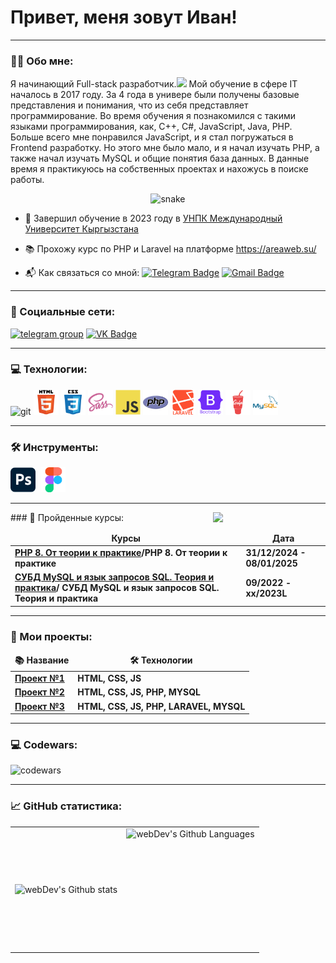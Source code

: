 # Привет, меня зовут Иван!
---
### :man_technologist: Обо мне:

Я начинающий Full-stack разработчик.<img src="https://media.giphy.com/media/WUlplcMpOCEmTGBtBW/giphy.gif" width="30px"> Мой обучение в сфере IT началось в 2017 году. За 4 года в универе были получены базовые представления и понимания, что из себя представляет программирование. 
Во время обучения я познакомился с такими языками программирования, как, С++, С#, JavaScript, Java, PHP. Больше всего мне понравился JavaScript, и я стал погружаться в Frontend разработку. Но этого мне было мало, и я начал изучать PHP, а также начал изучать MySQL и общие понятия база данных. В данные время я практикуюсь на собственных проектах и нахожусь в поиске работы.

<p align="center">
 <img width="700" src="assets/github-snake.svg" alt="snake"/>
</p>
<!--
   <a href=""><img width="35%" align="right" alt="Github" src="/work.gif" /></a>
   -->

- :school: Завершил обучение в 2023 году в <a href="https://muk.iuk.kg">УНПК Международный Университет Кыргызстана</a>

- 📚 Прохожу курс по PHP и Laravel на платформе https://areaweb.su/

<!-- :zap: Являюсь старшим студентом на курсе Веб-разработки Яндекс Практикум.-->

- 📬 Как связаться со мной: [![Telegram Badge](https://img.shields.io/badge/-@digidon727-blue?style=flat-square&logo=Telegram&logoColor=white)](https://t.me/digidon727) [![Gmail Badge](https://img.shields.io/badge/-ivntik77@gmail.com-c14438?style=flat-square&logo=Gmail&logoColor=white&link=mailto:ivntik77@gmail.com)](mailto:ivntik77@gmail.com)


---

### 💬 Социальные сети:
<div id="badges">
   <a href="https://t.me/digidon727" target="_blank"><img src="https://cdn-icons-png.flaticon.com/512/2111/2111646.png" width="40" height="40" alt="telegram group" /></a> <a href="https://vk.com/i.tikhonov1999" target="_blank"><img src="https://cdn-icons-png.flaticon.com/512/145/145813.png" width="40" height="40" alt="VK Badge"/></a>
</div>

---

### 💻 Технологии:
<div>
<img src="https://www.vectorlogo.zone/logos/git-scm/git-scm-icon.svg" alt="git" width="40" height="40"/>
<img src="https://raw.githubusercontent.com/devicons/devicon/master/icons/html5/html5-original-wordmark.svg" alt="html5" width="40" height="40"/>
<img src="https://raw.githubusercontent.com/devicons/devicon/master/icons/css3/css3-original-wordmark.svg" alt="css3" width="40" height="40"/>
<img src="https://raw.githubusercontent.com/devicons/devicon/master/icons/sass/sass-original.svg" alt="sass" width="40" height="40"/>
<img src="https://raw.githubusercontent.com/devicons/devicon/master/icons/javascript/javascript-original.svg" alt="javascript" width="40" height="40"/>
<img src="https://raw.githubusercontent.com/devicons/devicon/master/icons/php/php-original.svg" alt="php" width="40" height="40"/>
<img src="https://raw.githubusercontent.com/devicons/devicon/master/icons/laravel/laravel-plain-wordmark.svg" alt="laravel" width="40" height="40"/>
<img src="https://raw.githubusercontent.com/devicons/devicon/master/icons/bootstrap/bootstrap-plain-wordmark.svg" alt="bootstrap" width="40" height="40"/>
<img src="https://raw.githubusercontent.com/devicons/devicon/master/icons/gulp/gulp-plain.svg" alt="gulp" width="40" height="40"/>
<img src="https://raw.githubusercontent.com/devicons/devicon/master/icons/mysql/mysql-original-wordmark.svg" alt="mysql" width="40" height="40"/>
</div>

---

### 🛠 Инструменты:
<div>
  <img src="https://github.com/devicons/devicon/blob/master/icons/photoshop/photoshop-plain.svg" title="photoshop" alt="photoshop" width="40" height="40"/>&nbsp;
  <img src="https://github.com/devicons/devicon/blob/master/icons/figma/figma-original.svg" title="figma" alt="figma" width="40" height="40"/>&nbsp;
</div>

---
<img align="right" src="assets/work.gif" width="180" >   
 ### 📝 Пройденные курсы:

  <table>
  <thead align="center">
    <tr border: none;>
      <td><b>Курсы </b></td>
      <td><b>Дата</b></td>
    </tr>
  </thead>
  <tbody>
    <tr>
      <td><b><a href="https://www.udemy.com/certificate/UC-32b31cf1-902c-4ee4-9b9f-0d31f1486454/">PHP 8. От теории к практике</a>/PHP 8. От теории к практике</b></td>
      <td><b>31/12/2024 - 08/01/2025</b></td>
    </tr>
	<tr>
      <td><b> <a href="https://www.udemy.com/course/mysql-sql/">СУБД MySQL и язык запросов SQL. Теория и практика</a>/
СУБД MySQL и язык запросов SQL. Теория и практика
</b></td>
      <td><b>09/2022 - xx/2023L</b></td>
    </tr>
  </tbody>
</table>

<!--
| Курсы                                                           | Дата              |
| ----------------------------------------------------------------| :---------------: |            
| areaweb.su/PHP — из блондинки в PRO (new)                       | 08/2022 - xx/2023 |
| areaweb.su/Laravel — лучшее, что сделал Тейлор                  | 09/2022 - xx/2023 |
-->
--- 


### 📕 Мои проекты:

<table>
  <thead align="center">
    <tr border: none;>
      <td><b>📚 Название</b></td>
      <td><b>🛠 Технологии</b></td>
    </tr>
  </thead>
  <tbody>
    <tr>
      <td><a href="#"><b>Проект №1</b></a></td>
      <td><b>HTML, CSS, JS</b></td>
    </tr>
	<tr>
      <td><a href="#"><b>Проект №2</b></a></td>
      <td><b>HTML, CSS, JS, PHP, MYSQL</b></td>
    </tr>
    <tr>
      <td><a href="#"><b>Проект №3</b></a></td>
      <td><b>HTML, CSS, JS, PHP, LARAVEL, MYSQL</b></td>
    </tr>
  </tbody>
</table>

---

### 💻 Codewars:

![codewars](https://www.codewars.com/users/Digidon727/badges/large)

---

### 📈 GitHub статистика:

<table>
  <tr>
    <td>
      <img align="left" src="http://github-readme-streak-stats.herokuapp.com?user=Digidon727&theme=dark&background=000000" alt="webDev's Github stats" />
    </td>
    <td>
      <img height="195px" align="right" alt="webDev's Github Languages" src="https://github-readme-stats-sigma-five.vercel.app/api/top-langs/?username=Digidon727&layout=compact&theme=vision-friendly-dark" />
    </td>
  </tr>
</table>

